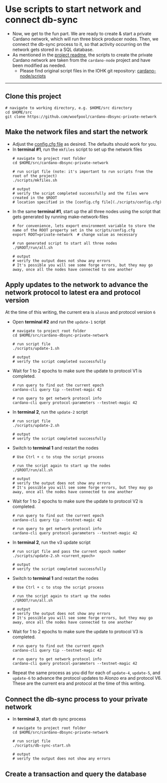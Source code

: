 # Use scripts to start network and connect db-sync

- Now, we get to the fun part.  We are ready to create & start a private Cardano network,
which will run three block producer nodes. Then, we connect the db-sync process to it, so that
activity occurring on the network gets stored in a SQL database.   
- As mentioned in the [project readme](./README.md), the scripts to create the private 
  Cardano network are taken from the `cardano-node` project and have been modified as needed.
  - Please find original script files in the IOHK git repository: [cardano-node/scripts](https://github.com/input-output-hk/cardano-node/tree/master/scripts)
---

## Clone this project

  ```shell
  # navigate to working directory, e.g. $HOME/src directory
  cd $HOME/src
  git clone https://github.com/woofpool/cardano-dbsync-private-network  
  ```

## Make the network files and start the network

- Adjust the [config.cfg file](./scripts/config.cfg) as desired. The defaults should work for you.
- In **terminal #1**, run the `mkfiles` script to set up the network files
  ```shell
  # navigate to project root folder
  cd $HOME/src/cardano-dbsync-private-network
  
  # run script file (note: it's important to run scripts from the root of the project)
  ./scripts/mkfiles.sh
  
  # output
  # verify the script completed successfully and the files were created in the $ROOT
  # location specified in the [config.cfg file](./scripts/config.cfg)
  ```
- In the same **terminal #1**, start up the all three nodes using the script that gets generated by running make-network-files
  ```shell
  # for convenience, lets export environment variable to store the name of the ROOT property set in the scripts/config.cfg
  export ROOT=private-network  # change value as necessary
  
  # run generated script to start all three nodes
  ./$ROOT/run/all.sh
  
  # output
  # verify the output does not show any errors
  # It's possible you will see some forge errors, but they may go away, once all the nodes have connected to one another   
  ```

## Apply updates to the network to advance the network protocol to latest era and protocol version

At the time of this writing, the current era is `alonzo` and protocol version `6`

- Open **terminal #2** and run the `update-1` script
  ```shell
  # navigate to project root folder
  cd $HOME/src/cardano-dbsync-private-network
  
  # run script file
  ./scripts/update-1.sh
  
  # output
  # verify the script completed successfully 
  ```
- Wait for 1 to 2 epochs to make sure the update to protocol V1 is completed.
  ```shell
  # run query to find out the current epoch
  cardano-cli query tip --testnet-magic 42
  
  # run query to get network protocol info
  cardano-cli query protocol-parameters --testnet-magic 42
  ```
- In **terminal 2**, run the `update-2` script  
  ```shell
  # run script file
  ./scripts/update-2.sh
    
  # output
  # verify the script completed successfully 
  ```
- Switch to **terminal 1** and restart the nodes
  ```shell
  # Use Ctrl + c to stop the script process
  
  # run the script again to start up the nodes
  ./$ROOT/run/all.sh
  
  # output
  # verify the output does not show any errors
  # It's possible you will see some forge errors, but they may go away, once all the nodes have connected to one another   
  ```
- Wait for 1 to 2 epochs to make sure the update to protocol V2 is completed.
  ```shell
  # run query to find out the current epoch
  cardano-cli query tip --testnet-magic 42
  
  # run query to get network protocol info
  cardano-cli query protocol-parameters --testnet-magic 42
  ```
- In **terminal 2**, run the v3 update script
  ```shell
  # run script file and pass the current epoch number
  ./scripts/update-2.sh <current_epoch>
    
  # output
  # verify the script completed successfully 
  ```
- Switch to **terminal 1** and restart the nodes
  ```shell
  # Use Ctrl + c to stop the script process
  
  # run the script again to start up the nodes
  ./$ROOT/run/all.sh
  
  # output
  # verify the output does not show any errors
  # It's possible you will see some forge errors, but they may go away, once all the nodes have connected to one another   
  ```
- Wait for 1 to 2 epochs to make sure the update to protocol V3 is completed.
  ```shell
  # run query to find out the current epoch
  cardano-cli query tip --testnet-magic 42
  
  # run query to get network protocol info
  cardano-cli query protocol-parameters --testnet-magic 42
  ```
- Repeat the same process as you did for each of `update-4`, `update-5`, and `update-6`
to advance the protocol updates to Alonzo era and protocol V6. These are the current era and protocol
at the time of this writing.

## Connect the db-sync process to your private network

- In **terminal 3**, start db sync process
  ```shell
  # navigate to project root folder
  cd $HOME/src/cardano-dbsync-private-network
  
  # run script file
  ./scripts/db-sync-start.sh
  
  # output
  # verify the output does not show any errors   
  ```

## Create a transaction and query the database
  
  
  
